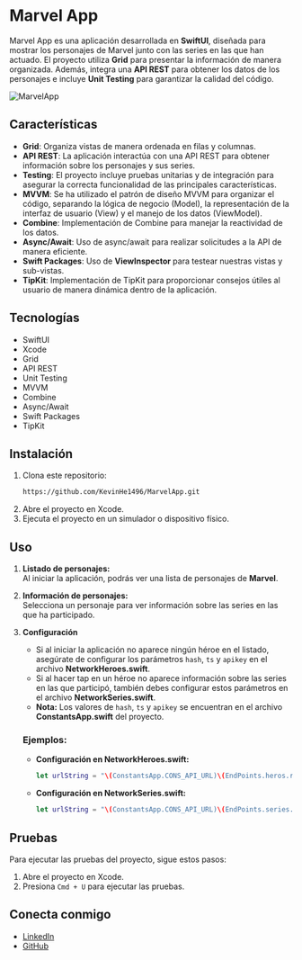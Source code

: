 
# Marvel App

Marvel App es una aplicación desarrollada en **SwiftUI**, diseñada para mostrar los personajes de Marvel junto con las series en las que han actuado. El proyecto utiliza **Grid** para presentar la información de manera organizada. Además, integra una **API REST** para obtener los datos de los personajes e incluye **Unit Testing** para garantizar la calidad del código.

![MarvelApp](https://i.postimg.cc/hjWk92TD/Marvel-Screens.png)

## Características
- **Grid**: Organiza vistas de manera ordenada en filas y columnas.
- **API REST**: La aplicación interactúa con una API REST para obtener información sobre los personajes y sus series.
- **Testing**: El proyecto incluye pruebas unitarias y de integración para asegurar la correcta funcionalidad de las principales características.
- **MVVM**: Se ha utilizado el patrón de diseño MVVM para organizar el código, separando la lógica de negocio (Model), la representación de la interfaz de usuario (View) y el manejo de los datos (ViewModel).
- **Combine**: Implementación de Combine para manejar la reactividad de los datos.
- **Async/Await**: Uso de async/await para realizar solicitudes a la API de manera eficiente.
- **Swift Packages**: Uso de **ViewInspector** para testear nuestras vistas y sub-vistas.
- **TipKit**: Implementación de TipKit para proporcionar consejos útiles al usuario de manera dinámica dentro de la aplicación.

## Tecnologías
- SwiftUI
- Xcode
- Grid
- API REST
- Unit Testing
- MVVM
- Combine
- Async/Await
- Swift Packages
- TipKit

## Instalación

1. Clona este repositorio:
   ```bash
   https://github.com/KevinHe1496/MarvelApp.git
   ```
2. Abre el proyecto en Xcode.
3. Ejecuta el proyecto en un simulador o dispositivo físico.

## Uso

1. **Listado de personajes:**  
   Al iniciar la aplicación, podrás ver una lista de personajes de **Marvel**.  

2. **Información de personajes:**  
   Selecciona un personaje para ver información sobre las series en las que ha participado.  

3. **Configuración**  
   - Si al iniciar la aplicación no aparece ningún héroe en el listado, asegúrate de configurar los parámetros `hash`, `ts` y `apikey` en el archivo **NetworkHeroes.swift**.  
   - Si al hacer tap en un héroe no aparece información sobre las series en las que participó, también debes configurar estos parámetros en el archivo **NetworkSeries.swift**.  
   - **Nota:** Los valores de `hash`, `ts` y `apikey` se encuentran en el archivo **ConstantsApp.swift** del proyecto.  

   ### Ejemplos:  
   - **Configuración en NetworkHeroes.swift:**  
     ```swift
     let urlString = "\(ConstantsApp.CONS_API_URL)\(EndPoints.heros.rawValue)?hash=\(ConstantsApp.CONS_HASH)&ts=\(ConstantsApp.CONS_TS)&apikey=\(ConstantsApp.CONS_PUBLIC_KEY)"
     ```  
   - **Configuración en NetworkSeries.swift:**  
     ```swift
     let urlString = "\(ConstantsApp.CONS_API_URL)\(EndPoints.series.rawValue)\(id)/series?hash=\(ConstantsApp.CONS_HASH)&ts=\(ConstantsApp.CONS_TS)&apikey=\(ConstantsApp.CONS_PUBLIC_KEY)"
     ```  

## Pruebas

Para ejecutar las pruebas del proyecto, sigue estos pasos:

1. Abre el proyecto en Xcode.
2. Presiona `Cmd + U` para ejecutar las pruebas.

## Conecta conmigo

- [LinkedIn](https://www.linkedin.com/in/kevin-heredia-esparza/)
- [GitHub](https://github.com/KevinHe1496)

